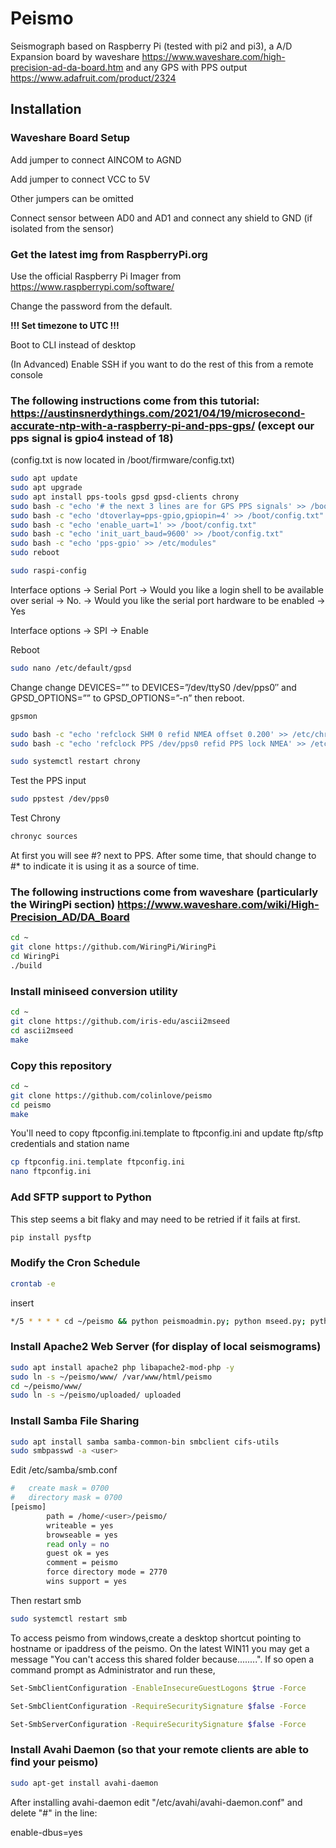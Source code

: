 # Peismo
Seismograph based on Raspberry Pi (tested with pi2 and pi3), a A/D Expansion board by waveshare https://www.waveshare.com/high-precision-ad-da-board.htm and any GPS with PPS output https://www.adafruit.com/product/2324
## Installation
### Waveshare Board Setup
Add jumper to connect AINCOM to AGND

Add jumper to connect VCC to 5V

Other jumpers can be omitted

Connect sensor between AD0 and AD1 and connect any shield to GND (if isolated from the sensor)

### Get the latest img from RaspberryPi.org
Use the official Raspberry Pi Imager from https://www.raspberrypi.com/software/

Change the password from the default. 

**!!! Set timezone to UTC !!!**

Boot to CLI instead of desktop

(In Advanced) Enable SSH if you want to do the rest of this from a remote console

### The following instructions come from this tutorial: https://austinsnerdythings.com/2021/04/19/microsecond-accurate-ntp-with-a-raspberry-pi-and-pps-gps/ (except our pps signal is gpio4 instead of 18)
(config.txt is now located in /boot/firmware/config.txt)
```bash
sudo apt update
sudo apt upgrade
sudo apt install pps-tools gpsd gpsd-clients chrony
sudo bash -c "echo '# the next 3 lines are for GPS PPS signals' >> /boot/config.txt"
sudo bash -c "echo 'dtoverlay=pps-gpio,gpiopin=4' >> /boot/config.txt"
sudo bash -c "echo 'enable_uart=1' >> /boot/config.txt"
sudo bash -c "echo 'init_uart_baud=9600' >> /boot/config.txt"
sudo bash -c "echo 'pps-gpio' >> /etc/modules"
sudo reboot
```
```bash
sudo raspi-config
```
Interface options -> Serial Port ->
Would you like a login shell to be available over serial -> No. ->
Would you like the serial port hardware to be enabled -> Yes

Interface options -> SPI -> Enable

Reboot

```bash
sudo nano /etc/default/gpsd
```
Change change DEVICES=”” to DEVICES=”/dev/ttyS0 /dev/pps0″ and GPSD_OPTIONS=”” to GPSD_OPTIONS=”-n” then reboot.
```bash
gpsmon
```

```bash
sudo bash -c "echo 'refclock SHM 0 refid NMEA offset 0.200' >> /etc/chrony/chrony.conf"
sudo bash -c "echo 'refclock PPS /dev/pps0 refid PPS lock NMEA' >> /etc/chrony/chrony.conf"
```
```bash
sudo systemctl restart chrony
```
Test the PPS input
```bash
sudo ppstest /dev/pps0
```
Test Chrony
```bash
chronyc sources
```
At first you will see #? next to PPS. After some time, that should change to #* to indicate it is using it as a source of time.

### The following instructions come from waveshare (particularly the WiringPi section) https://www.waveshare.com/wiki/High-Precision_AD/DA_Board
```bash
cd ~
git clone https://github.com/WiringPi/WiringPi
cd WiringPi
./build
```

### Install miniseed conversion utility

```bash
cd ~
git clone https://github.com/iris-edu/ascii2mseed
cd ascii2mseed
make
```

### Copy this repository
```bash
cd ~
git clone https://github.com/colinlove/peismo
cd peismo
make
```

You'll need to copy ftpconfig.ini.template to ftpconfig.ini and update ftp/sftp credentials and station name
```bash
cp ftpconfig.ini.template ftpconfig.ini
nano ftpconfig.ini
```
### Add SFTP support to Python
This step seems a bit flaky and may need to be retried if it fails at first.
```bash
pip install pysftp
```
### Modify the Cron Schedule
```bash
crontab -e
```
insert
```bash
*/5 * * * * cd ~/peismo && python peismoadmin.py; python mseed.py; python ftpupload.py
```
### Install Apache2 Web Server (for display of local seismograms)
```bash
sudo apt install apache2 php libapache2-mod-php -y
sudo ln -s ~/peismo/www/ /var/www/html/peismo
cd ~/peismo/www/
sudo ln -s ~/peismo/uploaded/ uploaded

```
### Install Samba File Sharing
```bash
sudo apt install samba samba-common-bin smbclient cifs-utils
sudo smbpasswd -a <user>
```
Edit /etc/samba/smb.conf
```bash
#   create mask = 0700
#   directory mask = 0700
[peismo]
        path = /home/<user>/peismo/
        writeable = yes
        browseable = yes
        read only = no
        guest ok = yes
        comment = peismo
        force directory mode = 2770
        wins support = yes
```
Then restart smb
```bash
sudo systemctl restart smb
```
To access peismo from windows,create a desktop shortcut pointing to hostname or ipaddress of the peismo.
On the latest WIN11 you may get a message "You can't access this shared folder because........".
If so open a command prompt as Administrator and run these,
```bash
Set-SmbClientConfiguration -EnableInsecureGuestLogons $true -Force

Set-SmbClientConfiguration -RequireSecuritySignature $false -Force

Set-SmbServerConfiguration -RequireSecuritySignature $false -Force
``` 

### Install Avahi Daemon (so that your remote clients are able to find your peismo)
```bash
sudo apt-get install avahi-daemon
```
After installing avahi-daemon edit "/etc/avahi/avahi-daemon.conf" and delete "#" in the line:

enable-dbus=yes


